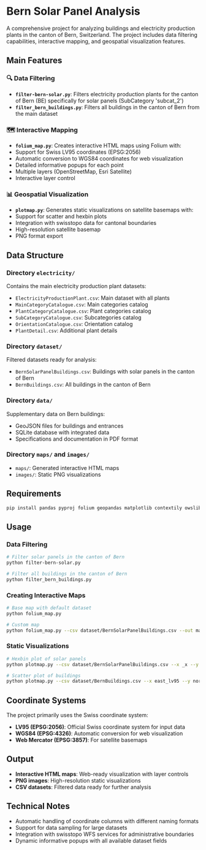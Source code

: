 # Bern Solar Panel Analysis

A comprehensive project for analyzing buildings and electricity production plants in the canton of Bern, Switzerland. The project includes data filtering capabilities, interactive mapping, and geospatial visualization features.

## Main Features

### 🔍 Data Filtering

- **`filter-bern-solar.py`**: Filters electricity production plants for the canton of Bern (BE) specifically for solar panels (SubCategory 'subcat_2')
- **`filter_bern_buildings.py`**: Filters all buildings in the canton of Bern from the main dataset

### 🗺️ Interactive Mapping

- **`folium_map.py`**: Creates interactive HTML maps using Folium with:
- Support for Swiss LV95 coordinates (EPSG:2056)
- Automatic conversion to WGS84 coordinates for web visualization
- Detailed informative popups for each point
- Multiple layers (OpenStreetMap, Esri Satellite)
- Interactive layer control

### 📊 Geospatial Visualization

- **`plotmap.py`**: Generates static visualizations on satellite basemaps with:
- Support for scatter and hexbin plots
- Integration with swisstopo data for cantonal boundaries
- High-resolution satellite basemap
- PNG format export

## Data Structure

### Directory `electricity/`

Contains the main electricity production plant datasets:

- `ElectricityProductionPlant.csv`: Main dataset with all plants
- `MainCategoryCatalogue.csv`: Main categories catalog
- `PlantCategoryCatalogue.csv`: Plant categories catalog
- `SubCategoryCatalogue.csv`: Subcategories catalog
- `OrientationCatalogue.csv`: Orientation catalog
- `PlantDetail.csv`: Additional plant details

### Directory `dataset/`

Filtered datasets ready for analysis:

- `BernSolarPanelBuildings.csv`: Buildings with solar panels in the canton of Bern
- `BernBuildings.csv`: All buildings in the canton of Bern

### Directory `data/`

Supplementary data on Bern buildings:

- GeoJSON files for buildings and entrances
- SQLite database with integrated data
- Specifications and documentation in PDF format

### Directory `maps/` and `images/`

- `maps/`: Generated interactive HTML maps
- `images/`: Static PNG visualizations

## Requirements

```bash
pip install pandas pyproj folium geopandas matplotlib contextily owslib
```

## Usage

### Data Filtering

```bash
# Filter solar panels in the canton of Bern
python filter-bern-solar.py

# Filter all buildings in the canton of Bern
python filter_bern_buildings.py
```

### Creating Interactive Maps

```bash
# Base map with default dataset
python folium_map.py

# Custom map
python folium_map.py --csv dataset/BernSolarPanelBuildings.csv --out maps/custom_map.html --limit 1000
```

### Static Visualizations

```bash
# Hexbin plot of solar panels
python plotmap.py --csv dataset/BernSolarPanelBuildings.csv --x _x --y _y --out bern_hexbin.png --kind hexbin --gridsize 120

# Scatter plot of buildings
python plotmap.py --csv dataset/BernBuildings.csv --x east_lv95 --y north_lv95 --out bern_scatter.png --kind scatter --s 0.5
```

## Coordinate Systems

The project primarily uses the Swiss coordinate system:

- **LV95 (EPSG:2056)**: Official Swiss coordinate system for input data
- **WGS84 (EPSG:4326)**: Automatic conversion for web visualization
- **Web Mercator (EPSG:3857)**: For satellite basemaps

## Output

- **Interactive HTML maps**: Web-ready visualization with layer controls
- **PNG images**: High-resolution static visualizations
- **CSV datasets**: Filtered data ready for further analysis

## Technical Notes

- Automatic handling of coordinate columns with different naming formats
- Support for data sampling for large datasets
- Integration with swisstopo WFS services for administrative boundaries
- Dynamic informative popups with all available dataset fields